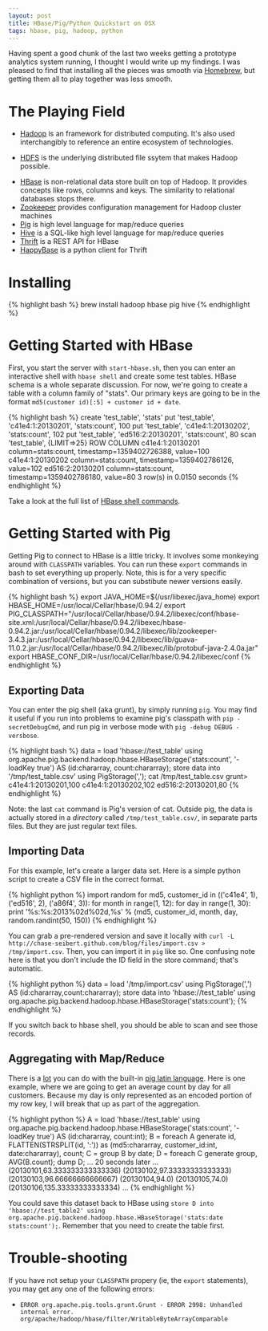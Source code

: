 ```yaml
---
layout: post
title: HBase/Pig/Python Quickstart on OSX
tags: hbase, pig, hadoop, python
---
```


Having spent a good chunk of the last two weeks getting a prototype analytics system running, I thought I would write up my findings. I was pleased to find that installing all the pieces was smooth via [Homebrew](http://mxcl.github.com/homebrew/), but getting them all to play together was less smooth.

# The Playing Field

* [Hadoop](http://hadoop.apache.org/) is an framework for distributed computing. It's also used interchangibly to reference an entire ecosystem of technologies.
- [HDFS](http://en.wikipedia.org/wiki/Apache_Hadoop#Hadoop_Distributed_File_System) is the underlying distributed file ssytem that makes Hadoop possible.
* [HBase](http://hbase.apache.org/) is non-relational data store built on top of Hadoop. It provides concepts like rows, columns and keys. The similarity to relational databases stops there.
* [Zookeeper](http://zookeeper.apache.org/) provides configuration management for Hadoop cluster machines
* [Pig](http://pig.apache.org/) is high level language for map/reduce queries
* [Hive](http://hive.apache.org/) is a SQL-like high level language for map/reduce queries
* [Thrift](http://wiki.apache.org/hadoop/Hbase/ThriftApi) is a REST API for HBase
* [HappyBase](https://github.com/wbolster/happybase) is a python client for Thrift

# Installing

{% highlight bash %}
brew install hadoop hbase pig hive
{% endhighlight %}

# Getting Started with HBase

First, you start the server with `start-hbase.sh`, then you can enter an interactive shell with `hbase shell` and create some test tables. HBase schema is a whole separate discussion. For now, we're going to create a table with a column family of "stats". Our primary keys are going to be in the format `md5(customer id)[:5] + customer id + date`.

{% highlight bash %}
create 'test_table', 'stats'
put 'test_table', 'c41e4:1:20130201', 'stats:count', 100
put 'test_table', 'c41e4:1:20130202', 'stats:count', 102
put 'test_table', 'ed516:2:20130201', 'stats:count', 80
scan 'test_table', {LIMIT=>25}
    ROW                                      COLUMN
     c41e4:1:20130201                        column=stats:count, timestamp=1359402726388, value=100
     c41e4:1:20130202                        column=stats:count, timestamp=1359402786126, value=102
     ed516:2:20130201                        column=stats:count, timestamp=1359402786180, value=80
    3 row(s) in 0.0150 seconds
{% endhighlight %}

Take a look at the full list of [HBase shell commands](http://wiki.apache.org/hadoop/Hbase/Shell).


# Getting Started with Pig

Getting Pig to connect to HBase is a little tricky. It involves some monkeying around with `CLASSPATH` variables. You can run these `export` commands in bash to set everything up properly. Note, this is for a very specific combination of versions, but you can substibute newer versions easily.

{% highlight bash %}
export JAVA_HOME=$(/usr/libexec/java_home)
export HBASE_HOME=/usr/local/Cellar/hbase/0.94.2/
export PIG_CLASSPATH="/usr/local/Cellar/hbase/0.94.2/libexec/conf/hbase-site.xml:/usr/local/Cellar/hbase/0.94.2/libexec/hbase-0.94.2.jar:/usr/local/Cellar/hbase/0.94.2/libexec/lib/zookeeper-3.4.3.jar:/usr/local/Cellar/hbase/0.94.2/libexec/lib/guava-11.0.2.jar:/usr/local/Cellar/hbase/0.94.2/libexec/lib/protobuf-java-2.4.0a.jar"
export HBASE_CONF_DIR=/usr/local/Cellar/hbase/0.94.2/libexec/conf
{% endhighlight %}

## Exporting Data

You can enter the pig shell (aka grunt), by simply running `pig`. You may find it useful if you run into problems to examine pig's classpath with `pip -secretDebugCmd`, and run pig in verbose mode with `pig -debug DEBUG -versbose`.

{% highlight bash %}
data = load 'hbase://test_table' using org.apache.pig.backend.hadoop.hbase.HBaseStorage('stats:count', '-loadKey true') AS (id:chararray, count:chararray);
store data into '/tmp/test_table.csv' using PigStorage(',');
cat /tmp/test_table.csv
grunt>
c41e4:1:20130201,100
c41e4:1:20130202,102
ed516:2:20130201,80
{% endhighlight %}

Note: the last `cat` command is Pig's version of cat. Outside pig, the data is actually stored in a _directory_ called `/tmp/test_table.csv/`, in separate parts files. But they are just regular text files.

## Importing Data

For this example, let's create a larger data set. Here is a simple python script to create a CSV file in the correct format.

{% highlight python %}
import random
for md5, customer_id in (('c41e4', 1), ('ed516', 2), ('a86f4', 3)):
    for month in range(1, 12):
        for day in range(1, 30):
            print '%s:%s:2013%02d%02d,%s' % (md5, customer_id, month, day, random.randint(50, 150))
{% endhighlight %}

You can grab a pre-rendered version and save it locally with `curl -L http://chase-seibert.github.com/blog/files/import.csv > /tmp/import.csv`. Then, you can import it in `pig` like so. One confusing note here is that you don't include the ID field in the store command; that's automatic.

{% highlight python %}
data = load '/tmp/import.csv' using PigStorage(',') AS (id:chararray,count:chararray);
store data into 'hbase://test_table' using org.apache.pig.backend.hadoop.hbase.HBaseStorage('stats:count');
{% endhighlight %}

If you switch back to hbase shell, you should be able to scan and see those records.

## Aggregating with Map/Reduce

There is a [lot](http://pig.apache.org/docs/r0.7.0/piglatin_ref1.html#Using+Comments+in+Scripts) you can do with the built-in [pig latin language](http://pig.apache.org/docs/r0.7.0/piglatin_ref2.html#Overview
). Here is one example, where we are going to get an average count by day for all customers. Because my day is only represented as an encoded portion of my row key, I will break that up as part of the aggregation.


{% highlight python %}
A = load 'hbase://test_table' using org.apache.pig.backend.hadoop.hbase.HBaseStorage('stats:count', '-loadKey true') AS (id:chararray, count:int);
B = foreach A generate id, FLATTEN(STRSPLIT(id, ':')) as (md5:chararray, customer_id:int, date:chararray), count;
C = group B by date;
D = foreach C generate group, AVG(B.count);
dump D;
...
20 seconds later
...
(20130101,63.333333333333336)
(20130102,97.33333333333333)
(20130103,96.66666666666667)
(20130104,94.0)
(20130105,74.0)
(20130106,135.33333333333334)
...
{% endhighlight %}

You could save this dataset back to HBase using `store D into 'hbase://test_table2' using org.apache.pig.backend.hadoop.hbase.HBaseStorage('stats:date stats:count');`. Remember that you need to create the table first.

# Trouble-shooting

If you have not setup your `CLASSPATH` propery (ie, the `export` statements), you may get any one of the following errors:

* `ERROR org.apache.pig.tools.grunt.Grunt - ERROR 2998: Unhandled internal error. org/apache/hadoop/hbase/filter/WritableByteArrayComparable`
